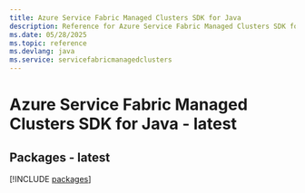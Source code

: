 ```yaml
---
title: Azure Service Fabric Managed Clusters SDK for Java
description: Reference for Azure Service Fabric Managed Clusters SDK for Java
ms.date: 05/28/2025
ms.topic: reference
ms.devlang: java
ms.service: servicefabricmanagedclusters
---
```

# Azure Service Fabric Managed Clusters SDK for Java - latest
## Packages - latest
[!INCLUDE [packages](service-fabric-managed-clusters-index.md)]